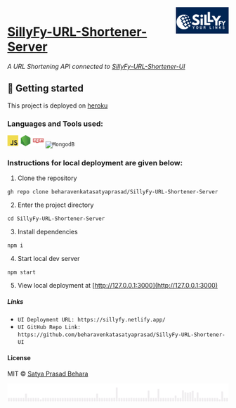 <a href="https://sillyfy.netlify.app/">
    <img src="imgs/logo.png" alt=""  align="right" height="60">
</a>

# [SillyFy-URL-Shortener-Server](https://sillyfy.herokuapp.com/)

*A URL Shortening API connected to [SillyFy-URL-Shortener-UI](https://github.com/beharavenkatasatyaprasad/SillyFy-URL-Shortener-UI)*

## 🚀 Getting started

This project is deployed on <a href="https://sillyfy.herokuapp.com/" target="_blank">heroku</a>

### Languages and Tools used:

<code><img height="25" src="https://github.com/devicons/devicon/blob/master/icons/javascript/javascript-original.svg" alt="javascript"></code>
<code><img height="25" src="https://github.com/devicons/devicon/blob/master/icons/nodejs/nodejs-original.svg" alt="nodejs"></code>
<code><img height="25" src="https://github.com/devicons/devicon/blob/master/icons/npm/npm-original-wordmark.svg" alt="nodepackagemanager"></code>
<code><img height="26" src="https://img.icons8.com/color/144/000000/mongodb.png" alt="MongodB"></code>

### Instructions for local deployment are given below:

1. Clone the repository

```
gh repo clone beharavenkatasatyaprasad/SillyFy-URL-Shortener-Server
```

2. Enter the project directory

```
cd SillyFy-URL-Shortener-Server
```

3. Install dependencies

```
npm i
```

4. Start local dev server

```
npm start
```

5. View local deployment at [http://127.0.0.1:3000](http://127.0.0.1:3000)


##### Links
 - ``UI Deployment URL: https://sillyfy.netlify.app/``
 - ``UI GitHub Repo Link: https://github.com/beharavenkatasatyaprasad/SillyFy-URL-Shortener-UI``
 
#### License

MIT © [Satya Prasad Behara](https://github.com/beharavenkatasatyaprasad)

<img  src="https://github.com/beharavenkatasatyaprasad/beharavenkatasatyaprasad/blob/main/gifs/bars.gif" alt=""/>


